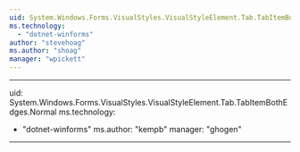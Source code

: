 ```yaml
---
uid: System.Windows.Forms.VisualStyles.VisualStyleElement.Tab.TabItemBothEdges
ms.technology: 
  - "dotnet-winforms"
author: "stevehoag"
ms.author: "shoag"
manager: "wpickett"
---
```


---
uid: System.Windows.Forms.VisualStyles.VisualStyleElement.Tab.TabItemBothEdges.Normal
ms.technology: 
  - "dotnet-winforms"
ms.author: "kempb"
manager: "ghogen"
---
